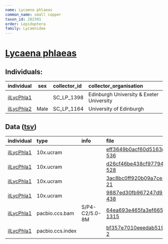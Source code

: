 ```yaml
---
name: Lycaena phlaeas
common_name: small copper
taxon_id: 282391
order: Lepidoptera
family: Lycaenidae
---
```


# [Lycaena phlaeas](https://www.ebi.ac.uk/ena/data/taxonomy/v1/taxon/tax-id/282391)

## Individuals:

| individual | sex | collector_id | collector_organisation |
| :--------- | :-: | :----------- | :--------------------- |
| [ilLycPhla1](ilLycPhla1.md) |  | SC_LP_1398 | Edinburgh University & Exeter University |
| [ilLycPhla2](ilLycPhla2.md) | Male | SC_LP_1164 | University of Edinburgh |

## Data ([tsv](Lycaena_phlaeas_data.tsv))

| individual | type | info | file |
| :--------- | :--- | :--- | :--- |
| [ilLycPhla1](ilLycPhla1.md) | 10x.ucram |  | [eff3649b0acf60d5163dc96abdf9ded6-536](https://darwin.cog.sanger.ac.uk/insects/Lycaena_phlaeas/ilLycPhla1/genomic_data/10x/33431_5%231.cram) |
| [ilLycPhla1](ilLycPhla1.md) | 10x.ucram |  | [d26cf46be438cf9779419c2e4a8c1802-528](https://darwin.cog.sanger.ac.uk/insects/Lycaena_phlaeas/ilLycPhla1/genomic_data/10x/33431_5%232.cram) |
| [ilLycPhla1](ilLycPhla1.md) | 10x.ucram |  | [3ac8bc0ff920b09a7ce5cad8e4d4bf56-21](https://darwin.cog.sanger.ac.uk/insects/Lycaena_phlaeas/ilLycPhla1/genomic_data/10x/33431_5%233.cram) |
| [ilLycPhla1](ilLycPhla1.md) | 10x.ucram |  | [9887ed30fb967247d957bdc37f7e58e0-438](https://darwin.cog.sanger.ac.uk/insects/Lycaena_phlaeas/ilLycPhla1/genomic_data/10x/33431_5%234.cram) |
| [ilLycPhla1](ilLycPhla1.md) | pacbio.ccs.bam | S/P4-C2/5.0-8M | [64ea693e465fa3ef66508266e2045403-1315](https://darwin.cog.sanger.ac.uk/insects/Lycaena_phlaeas/ilLycPhla1/genomic_data/pacbio/m64097_200312_150213.ccs.bam) |
| [ilLycPhla1](ilLycPhla1.md) | pacbio.ccs.index |  | [bf357e7010eeedab5191a71e7add5eba-2](https://darwin.cog.sanger.ac.uk/insects/Lycaena_phlaeas/ilLycPhla1/genomic_data/pacbio/m64097_200312_150213.ccs.bam.pbi) |
